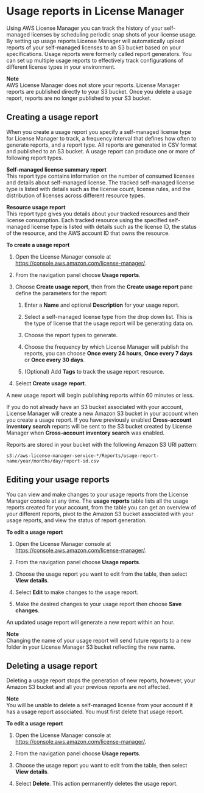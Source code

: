 # Usage reports in License Manager<a name="license-reporting"></a>

 Using AWS License Manager you can track the history of your self\-managed licenses by scheduling periodic snap shots of your license usage\. By setting up usage reports License Manager will automatically upload reports of your self\-managed licenses to an S3 bucket based on your specifications\. Usage reports were formerly called report generators\. You can set up multiple usage reports to effectively track configurations of different license types in your environment\. 

**Note**  
AWS License Manager does not store your reports\. License Manager reports are published directly to your S3 bucket\. Once you delete a usage report, reports are no longer published to your S3 bucket\.

## Creating a usage report<a name="create-report-generator"></a>

 When you create a usage report you specify a self\-managed license type for License Manager to track, a frequency interval that defines how often to generate reports, and a report type\. All reports are generated in CSV format and published to an S3 bucket\. A usage report can produce one or more of following report types\.

**Self\-managed license summary report**  
 This report type contains information on the number of consumed licenses and details about self\-managed license\. The tracked self\-managed license type is listed with details such as the license count, license rules, and the distribution of licenses across different resource types\.

**Resource usage report**  
This report type gives you details about your tracked resources and their license consumption\. Each tracked resource using the specified self\-managed license type is listed with details such as the license ID, the status of the resource, and the AWS account ID that owns the resource\.

**To create a usage report**

1. Open the License Manager console at [https://console\.aws\.amazon\.com/license\-manager/](https://console.aws.amazon.com/license-manager/)\.

1. From the navigation panel choose **Usage reports**\.

1. Choose **Create usage report**, then from the **Create usage report** pane define the parameters for the report:

   1. Enter a **Name** and optional **Description** for your usage report\.

   1. Select a self\-managed license type from the drop down list\. This is the type of license that the usage report will be generating data on\.

   1. Choose the report types to generate\.

   1. Choose the frequency by which License Manager will publish the reports, you can choose **Once every 24 hours**, **Once every 7 days** or **Once every 30 days**\.

   1. \(Optional\) Add **Tags** to track the usage report resource\.

1. Select **Create usage report**\.

A new usage report will begin publishing reports within 60 minutes or less\.

If you do not already have an S3 bucket associated with your account, License Manager will create a new Amazon S3 bucket in your account when you create a usage report\. If you have previously enabled **Cross\-account inventory search** reports will be sent to the S3 bucket created by License Manager when **Cross\-account inventory search** was enabled\.

Reports are stored in your bucket with the following Amazon S3 URI pattern:

```
s3://aws-license-manager-service-*/Reports/usage-report-name/year/months/day/report-id.csv
```

## Editing your usage reports<a name="view-report-generators"></a>

 You can view and make changes to your usage reports from the License Manager console at any time\. The **usage reports** table lists all the usage reports created for your account, from the table you can get an overview of your different reports, pivot to the Amazon S3 bucket associated with your usage reports, and view the status of report generation\.

**To edit a usage report**

1. Open the License Manager console at [https://console\.aws\.amazon\.com/license\-manager/](https://console.aws.amazon.com/license-manager/)\.

1. From the navigation panel choose **Usage reports**\.

1. Choose the usage report you want to edit from the table, then select **View details**\.

1. Select **Edit** to make changes to the usage report\.

1. Make the desired changes to your usage report then choose **Save changes**\.

An updated usage report will generate a new report within an hour\.

**Note**  
Changing the name of your usage report will send future reports to a new folder in your License Manager S3 bucket reflecting the new name\.

## Deleting a usage report<a name="delete-report-generators"></a>

Deleting a usage report stops the generation of new reports, however, your Amazon S3 bucket and all your previous reports are not affected\.

**Note**  
You will be unable to delete a self\-managed license from your account if it has a usage report associated\. You must first delete that usage report\.

**To edit a usage report**

1. Open the License Manager console at [https://console\.aws\.amazon\.com/license\-manager/](https://console.aws.amazon.com/license-manager/)\.

1. From the navigation panel choose **Usage reports**\.

1. Choose the usage report you want to edit from the table, then select **View details**\.

1. Select **Delete**\. This action permanently deletes the usage report\.